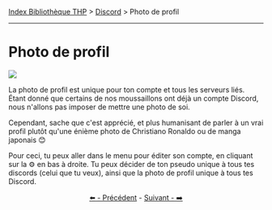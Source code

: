 [Index Bibliothèque THP](https://github.com/TheHackingProject/bibliotheque-THP) > [Discord](https://github.com/TheHackingProject/bibliotheque-THP/blob/master/sommaires/tuto_discord.md) > Photo de profil

___

# Photo de profil

![](https://i.imgur.com/hDy7Hoj.png)

La photo de profil est unique pour ton compte et tous les serveurs liés. Étant donné que certains de nos moussaillons ont déjà un compte Discord, nous n'allons pas imposer de mettre une photo de soi.

Cependant, sache que c'est apprécié, et plus humanisant de parler à un vrai profil plutôt qu'une énième photo de Christiano Ronaldo ou de manga japonais 😊

Pour ceci, tu peux aller dans le menu pour éditer son compte, en cliquant sur la ⚙️ en bas à droite. Tu peux décider de ton pseudo unique à tous tes discords (celui que tu veux), ainsi que la photo de profil unique à tous tes Discord.


<div align="center">

[⬅️ - Précédent](https://github.com/TheHackingProject/bibliotheque-THP/blob/master/tuto_discord/informations_de_profil.md) - [Suivant - ➡️](https://github.com/TheHackingProject/bibliotheque-THP/blob/master/tuto_discord/parametres.md)

</div>
